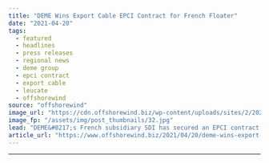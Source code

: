```yaml
---
title: "DEME Wins Export Cable EPCI Contract for French Floater"
date: "2021-04-20"
tags: 
  - featured
  - headlines
  - press releases
  - regional news
  - deme group
  - epci contract
  - export cable
  - leucate
  - offshorewind
source: "offshorewind"
image_url: "https://cdn.offshorewind.biz/wp-content/uploads/sites/2/2021/04/20085503/DEME-Wins-Export-Cable-EPCI-Contract-for-French-Floater.jpg"
image_fp: "/assets/img/post_thumbnails/32.jpg"
lead: "DEME&#8217;s French subsidiary SDI has secured an EPCI contract in a consortium with JDR"
article_url: "https://www.offshorewind.biz/2021/04/20/deme-wins-export-cable-epci-contract-for-french-floater/"
---
```


---
